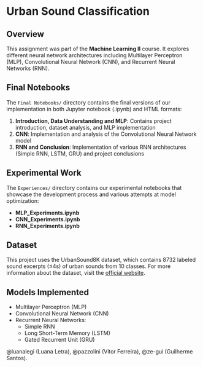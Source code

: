 # Urban Sound Classification 

## Overview

This assignment was part of the **Machine Learning II** course. It explores different neural network architectures including Multilayer Perceptron (MLP), Convolutional Neural Network (CNN), and Recurrent Neural Networks (RNN).

## Final Notebooks

The `Final Notebooks/` directory contains the final versions of our implementation in both Jupyter notebook (.ipynb) and HTML formats:

1. **Introduction, Data Understanding and MLP**: Contains project introduction, dataset analysis, and MLP implementation
2. **CNN**: Implementation and analysis of the Convolutional Neural Network model
3. **RNN and Conclusion**: Implementation of various RNN architectures (Simple RNN, LSTM, GRU) and project conclusions

## Experimental Work

The `Experiences/` directory contains our experimental notebooks that showcase the development process and various attempts at model optimization:

- **MLP_Experiments.ipynb**
- **CNN_Experiments.ipynb**
- **RNN_Experiments.ipynb**

## Dataset

This project uses the UrbanSound8K dataset, which contains 8732 labeled sound excerpts (≤4s) of urban sounds from 10 classes. For more information about the dataset, visit the [official website](https://urbansounddataset.weebly.com/urbansound8k.html).

## Models Implemented

- Multilayer Perceptron (MLP)
- Convolutional Neural Network (CNN)
- Recurrent Neural Networks:
  - Simple RNN
  - Long Short-Term Memory (LSTM)
  - Gated Recurrent Unit (GRU)
 

@luanalegi (Luana Letra), @pazzolini (Vítor Ferreira), @ze-gui (Guilherme Santos).

